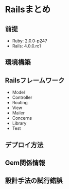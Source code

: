 # Railsまとめ

## 前提
* Ruby: 2.0.0-p247
* Rails: 4.0.0.rc1

## 環境構築

## Railsフレームワーク
* Model
* Controller
* Routing
* View
* Mailer
* Concerns
* Library
* Test

## デプロイ方法

## Gem関係情報

## 設計手法の試行錯誤